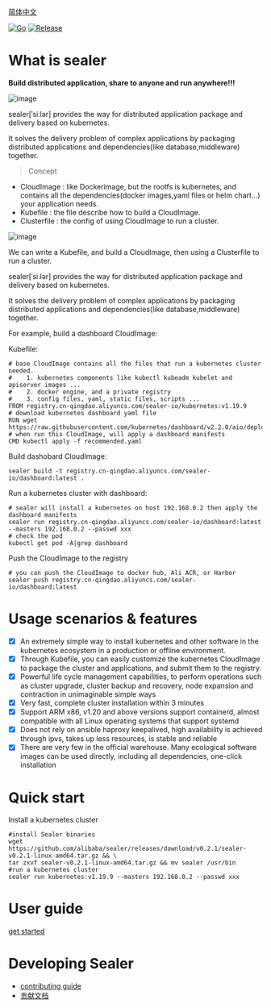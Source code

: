 [简体中文](./docs/README_zh.md)

[![Go](https://github.com/alibaba/sealer/actions/workflows/go.yml/badge.svg)](https://github.com/alibaba/sealer/actions/workflows/go.yml)
[![Release](https://github.com/alibaba/sealer/actions/workflows/release.yml/badge.svg)](https://github.com/alibaba/sealer/actions/workflows/release.yml)

# What is sealer

**Build distributed application, share to anyone and run anywhere!!!**

![image](https://user-images.githubusercontent.com/8912557/117263291-b88b8700-ae84-11eb-8b46-838292e85c5c.png)

sealer[ˈsiːlər] provides the way for distributed application package and delivery based on kubernetes. 

It solves the delivery problem of complex applications by packaging distributed applications and dependencies(like database,middleware) together.

> Concept

* CloudImage : like Dockerimage, but the rootfs is kubernetes, and contains all the dependencies(docker images,yaml files or helm chart...) your application needs.
* Kubefile : the file describe how to build a CloudImage.
* Clusterfile : the config of using CloudImage to run a cluster.

![image](https://user-images.githubusercontent.com/8912557/117400612-97cf3a00-af35-11eb-90b9-f5dc8e8117b5.png)


We can write a Kubefile, and build a CloudImage, then using a Clusterfile to run a cluster.

sealer[ˈsiːlər] provides the way for distributed application package and delivery based on kubernetes. 

It solves the delivery problem of complex applications by packaging distributed applications and dependencies(like database,middleware) together.

For example, build a dashboard CloudImage:

Kubefile:

```shell script
# base CloudImage contains all the files that run a kubernetes cluster needed.
#    1. kubernetes components like kubectl kubeadm kubelet and apiserver images ...
#    2. docker engine, and a private registry
#    3. config files, yaml, static files, scripts ...
FROM registry.cn-qingdao.aliyuncs.com/sealer-io/kubernetes:v1.19.9
# download kubernetes dashboard yaml file
RUN wget https://raw.githubusercontent.com/kubernetes/dashboard/v2.2.0/aio/deploy/recommended.yaml
# when run this CloudImage, will apply a dashboard manifests
CMD kubectl apply -f recommended.yaml
```

Build dashobard CloudImage:

```shell script
sealer build -t registry.cn-qingdao.aliyuncs.com/sealer-io/dashboard:latest .
```

Run a kubernetes cluster with dashboard:

```shell script
# sealer will install a kubernetes on host 192.168.0.2 then apply the dashboard manifests
sealer run registry.cn-qingdao.aliyuncs.com/sealer-io/dashboard:latest --masters 192.168.0.2 --passwd xxx
# check the pod
kubectl get pod -A|grep dashboard
```

Push the CloudImage to the registry

```shell script
# you can push the CloudImage to docker hub, Ali ACR, or Harbor
sealer push registry.cn-qingdao.aliyuncs.com/sealer-io/dashboard:latest
```

# Usage scenarios & features

- [x] An extremely simple way to install kubernetes and other software in the kubernetes ecosystem in a production or offline environment. 
- [x] Through Kubefile, you can easily customize the kubernetes CloudImage to package the cluster and applications, and submit them to the registry.  
- [x] Powerful life cycle management capabilities, to perform operations such as cluster upgrade, cluster backup and recovery, node expansion and contraction in unimaginable simple ways 
- [x] Very fast, complete cluster installation within 3 minutes 
- [x] Support ARM x86, v1.20 and above versions support containerd, almost compatible with all Linux operating systems that support systemd 
- [x] Does not rely on ansible haproxy keepalived, high availability is achieved through ipvs, takes up less resources, is stable and reliable 
- [x] There are very few in the official warehouse. Many ecological software images can be used directly, including all dependencies, one-click installation

# Quick start

Install a kubernetes cluster

```shell script
#install Sealer binaries
wget https://github.com/alibaba/sealer/releases/download/v0.2.1/sealer-v0.2.1-linux-amd64.tar.gz && \
tar zxvf sealer-v0.2.1-linux-amd64.tar.gz && mv sealer /usr/bin
#run a kubernetes cluster 
sealer run kubernetes:v1.19.9 --masters 192.168.0.2 --passwd xxx
```

# User guide

[get started](docs/user-guide/get-started.md)

# Developing Sealer

* [contributing guide](./CONTRIBUTING.md)
* [贡献文档](./docs/contributing_zh.md)
